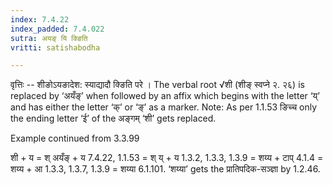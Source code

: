 ```yaml
---
index: 7.4.22
index_padded: 7.4.022
sutra: अयङ् यि क्ङिति
vritti: satishabodha

---
```

वृत्तिः -- शीङोऽयङादेश: स्याद्यादौ क्ङिति परे । The verbal root √शी (शीङ् स्वप्ने २. २६) is replaced by ‘अयँङ्’ when followed by an affix which begins with the letter ‘य्’ and has either the letter ‘क्’ or ‘ङ्’ as a marker. Note: As per 1.1.53 ङिच्च only the ending letter ‘ई’ of the अङ्गम् ‘शी’ gets replaced.


Example continued from 3.3.99


शी + य
= श् अयँङ् + य 7.4.22, 1.1.53
= श् य् + य 1.3.2, 1.3.3, 1.3.9
= शय्य + टाप् 4.1.4
= शय्य + आ 1.3.3, 1.3.7, 1.3.9
= शय्या 6.1.101. ‘शय्या’ gets the प्रातिपदिक-सञ्ज्ञा by 1.2.46.